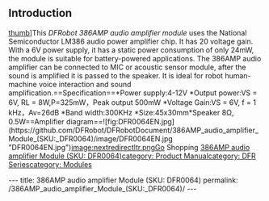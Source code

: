 <h2 id="introduction">Introduction</h2>
<p><a href="image:386AMP_audio_amplifier_Module.jpg" title="wikilink">thumb</a>]This <em>DFRobot 386AMP audio amplifier module</em> uses the National Semiconductor LM386 audio power amplifier chip. It has 20 voltage gain. With a 6V power supply, it has a static power consumption of only 24mW, the module is suitable for battery-powered applications. The 386AMP audio amplifier can be connected to MIC or acoustic sensor module, after the sound is amplified it is passed to the speaker. It is ideal for robot human-machine voice interaction and sound amplification.==Specification==*Power supply:4-12V *Output power:VS = 6V, RL = 8W,P=325mW，Peak output 500mW *Voltage Gain:VS = 6V, f = 1 kHz，Av=26dB *Band width:300KHz *Size:45x30mm*Speaker 8Ω, 0.5W==Amplifier diagram==![fig:DFR0064EN.jpg](https://github.com/DFRobot/DFRobotDocument/386AMP_audio_amplifier_Module_(SKU:_DFR0064)/image/DFR0064EN.jpg  "DFR0064EN.jpg")<a href="image:nextredirectltr.png" title="wikilink">image:nextredirectltr.pngGo</a> Shopping <a href="https://www.dfrobot.com/product-165.html">386AMP audio amplifier Module (SKU: DFR0064)</a><a href="category:_Product_Manual" title="wikilink">category: Product Manual</a><a href="category:_DFR_Series" title="wikilink">category: DFR Series</a><a href="category:_Modules" title="wikilink">category: Modules</a></p>---
title: 386AMP audio amplifier Module (SKU: DFR0064)
permalink: /386AMP_audio_amplifier_Module_(SKU:_DFR0064)/
---

